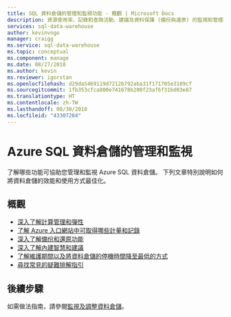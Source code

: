 ```yaml
---
title: SQL 資料倉儲的管理和監視功能 - 概觀 | Microsoft Docs
description: 資源使用率、記錄和查詢活動、建議及資料保護 (備份與還原) 的監視和管理功能概觀。
services: sql-data-warehouse
author: kevinvngo
manager: craigg
ms.service: sql-data-warehouse
ms.topic: conceptual
ms.component: manage
ms.date: 08/27/2018
ms.author: kevin
ms.reviewer: igorstan
ms.openlocfilehash: d29da5469119d7212b792aba31f171705e3189cf
ms.sourcegitcommit: 1fb353cfca800e741678b200f23af6f31bd03e87
ms.translationtype: HT
ms.contentlocale: zh-TW
ms.lasthandoff: 08/30/2018
ms.locfileid: "43307284"
---
```

# <a name="manageability-and-monitoring-with-azure-sql-data-warehouse"></a>Azure SQL 資料倉儲的管理和監視

了解哪些功能可協助您管理和監視 Azure SQL 資料倉儲。 下列文章特別說明如何將資料倉儲的效能和使用方式最佳化。

## <a name="overview"></a>概觀

* [深入了解計算管理和彈性][manage compute]
* [了解 Azure 入口網站中可取得哪些計量和記錄][resource utilization]
* [深入了解備份和還原功能][data protection]
* [深入了解內建智慧和建議][recommendations]
* [了解維護期間以及將資料倉儲的停機時間降至最低的方式][maintenance]
* [尋找常見的疑難排解指引][troubleshoot]


## <a name="next-steps"></a>後續步驟
如需做法指南，請參閱[監視及調整資料倉儲](sql-data-warehouse-manage-monitor.md)。

<!--Image references-->

<!--Article references-->
[manage compute]: ./sql-data-warehouse-manage-compute-overview.md
[resource utilization]: ./sql-data-warehouse-concept-resource-utilization-query-activity.md
[data protection]: ./backup-and-restore.md
[recommendations]: ./sql-data-warehouse-concept-recommendations.md
[maintenance]: ./service-maintenance.md
[troubleshoot]: ./sql-data-warehouse-troubleshoot.md

